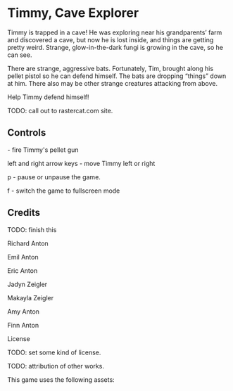 # Timmy, Cave Explorer

Timmy is trapped in a cave! He was exploring near his grandparents’ farm and discovered a cave, but now he is lost inside, and things are getting pretty weird. Strange, glow-in-the-dark fungi is growing in the cave, so he can see.

There are strange, aggressive bats. Fortunately, Tim, brought along his pellet pistol so he can defend himself. The bats are dropping “things” down at him. There also  may be other strange creatures attacking from above.

Help Timmy defend himself!



TODO: call out to rastercat.com site.

## Controls

<space bar> - fire Timmy's  pellet gun

left and right arrow keys - move Timmy left or right

p - pause or unpause the game.

f - switch the game to fullscreen mode



## Credits

TODO: finish this

Richard Anton

Emil Anton

Eric Anton

Jadyn Zeigler

Makayla Zeigler

Amy Anton

Finn Anton



License

TODO: set some kind of license.

TODO: attribution of other works.

This game uses the following assets:


